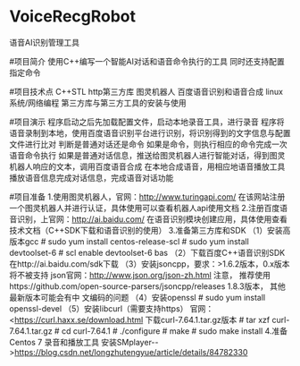 # VoiceRecgRobot
语音AI识别管理工具

#项目简介
    使用C++编写一个智能AI对话和语音命令执行的工具
    同时还支持配置指定命令

#项目技术点
    C++STL
    http第三方库
    图灵机器人
    百度语音识别和语音合成
    linux系统/网络编程
    第三方库与第三方工具的安装与使用

#项目演示
    程序启动之后先加载配置文件，启动本地录音工具，进行录音
    程序将语音录制到本地，使用百度语音识别平台进行识别，将识别得到的文字信息与配置文件进行比对
    判断是普通对话还是命令
    如果是命令，则执行相应的命令完成一次语音命令执行
    如果是普通对话信息，推送给图灵机器人进行智能对话，得到图灵机器人响应的文本，调用百度语音合成
    在本地合成语音，用相应地语音播放工具播放语音信息完成对话信息，完成语音对话功能
    
#项目准备
    1.使用图灵机器人，官网：http://www.turingapi.com/
      在该网站注册一个图灵机器人并进行认证，具体使用可以查看机器人api使用文档
    2.注册百度语音识别，上官网：http://ai.baidu.com/
      在语音识别模块创建应用，具体使用查看技术文档（C++SDK下载和语音识别的使用）
    3.准备第三方库和SDK
      （1）安装高版本gcc
          # sudo yum install centos-release-scl 
          # sudo yum install devtoolset-6 
          # scl enable devtoolset-6 bas
      （2）下载百度C++语音识别SDK
           在http://ai.baidu.com/sdk下载
      （3）安装jsoncpp，要求：>1.6.2版本，0.x版本将不被支持 
           json官网：http://www.json.org/json-zh.html 注意，
           推荐使用https://github.com/open-source-parsers/jsoncpp/releases 1.8.3版本，
           其他最新版本可能会有中 文编码的问题
      （4）安装openssl 
           # sudo yum install openssl-devel
      （5）安装libcurl（需要支持https）
           官网：<https://curl.haxx.se/download.html 下载curl-7.64.1.tar.gz版本
           # tar xzf curl-7.64.1.tar.gz 
           # cd curl-7.64.1 
           # ./configure 
           # make 
           # sudo make install
    4.准备Centos 7 录音和播放工具
      安装SMplayer-->https://blog.csdn.net/longzhutengyue/article/details/84782330
